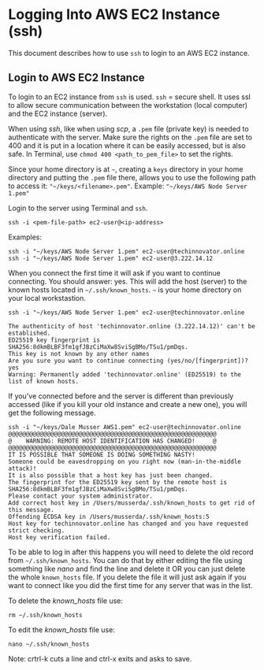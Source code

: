 # Logging Into AWS EC2 Instance (ssh)

This document describes how to use ```ssh``` to login to an AWS EC2 instance.

## Login to AWS EC2 Instance

To login to an EC2 instance from ```ssh``` is used.  ```ssh``` = secure shell. It uses ssl to allow secure communication between the workstation 
(local computer) and the EC2 instance (server).

When using *ssh*, like when using *scp*, a ```.pem``` file (private key) is needed to authenticate with the server. Make sure the rights on 
the ```.pem``` file  are set to 400 and it is put in a location where it can be easily accessed, but is also safe. In Terminal, use
```chmod 400 <path_to_pem_file>``` to set the rights.

Since your home directory is at ```~```, creating a ```keys``` directory in your home directory and putting the ```.pem``` file there, allows you
to use the following path to access it: ```"~/keys/<filename>.pem"```. Example: ```"~/keys/AWS Node Server 1.pem"```

Login to the server using Terminal and ```ssh```.

```ssh -i <pem-file-path> ec2-user@<ip-address>```

Examples:

```ssh -i "~/keys/AWS Node Server 1.pem" ec2-user@techinnovator.online```<br/>
```ssh -i "~/keys/AWS Node Server 1.pem" ec2-user@3.222.14.12```

When you connect the first time it will ask if you want to continue connecting. You should answer: yes. This will add the host (server)
to the known hosts located in ```~/.ssh/known_hosts```. ```~``` is your home directory on your local workstastion.

```
ssh -i "~/keys/AWS Node Server 1.pem" ec2-user@techinnovator.online 

The authenticity of host 'techinnovator.online (3.222.14.12)' can't be established.
ED25519 key fingerprint is SHA256:8dkmBLBF3fm1gfJBzCiMaXw8SviSgBMo/TSu1/pmDqs.
This key is not known by any other names
Are you sure you want to continue connecting (yes/no/[fingerprint])? yes
Warning: Permanently added 'techinnovator.online' (ED25519) to the list of known hosts.
```

If you've connected before and the server is different than previously accessed (like if you kill your old instance and create a new one), 
you will get the following message.

```
ssh -i "~/keys/Dale Musser AWS1.pem" ec2-user@techinnovator.online 
@@@@@@@@@@@@@@@@@@@@@@@@@@@@@@@@@@@@@@@@@@@@@@@@@@@@@@@@@@@
@    WARNING: REMOTE HOST IDENTIFICATION HAS CHANGED!     @
@@@@@@@@@@@@@@@@@@@@@@@@@@@@@@@@@@@@@@@@@@@@@@@@@@@@@@@@@@@
IT IS POSSIBLE THAT SOMEONE IS DOING SOMETHING NASTY!
Someone could be eavesdropping on you right now (man-in-the-middle attack)!
It is also possible that a host key has just been changed.
The fingerprint for the ED25519 key sent by the remote host is
SHA256:8dkmBLBF3fm1gfJBzCiMaXw8SviSgBMo/TSu1/pmDqs.
Please contact your system administrator.
Add correct host key in /Users/musserda/.ssh/known_hosts to get rid of this message.
Offending ECDSA key in /Users/musserda/.ssh/known_hosts:5
Host key for techinnovator.online has changed and you have requested strict checking.
Host key verification failed.
```

To be able to log in after this happens you will need to delete the old record from ```~/.ssh/known_hosts```.  You can do that by either
editing the file using something like *nano* and find the line and delete it OR you can just delete the whole ```known_hosts``` file. If you 
delete the file it will just ask again if you want to connect like you did the first time for any server that was in the list.

To delete the *known_hosts* file use:

```
rm ~/.ssh/known_hosts
```

To edit the *known_hosts* file use:

```
nano ~/.ssh/known_hosts
```

Note: crtrl-k cuts a line and ctrl-x exits and asks to save.



